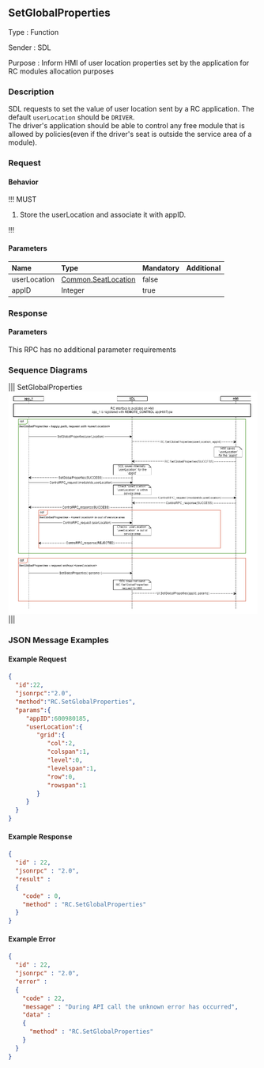 ## SetGlobalProperties

Type
: Function

Sender
: SDL

Purpose
: Inform HMI of user location properties set by the application for RC modules allocation purposes

### Description
SDL requests to set the value of user location sent by a RC application. The default `userLocation` should be `DRIVER`.  
The driver's application should be able to control any free module that is allowed by policies(even if the driver's seat is outside the service area of a module).

### Request
#### Behavior

!!! MUST   

1. Store the userLocation and associate it with appID.

!!!

#### Parameters
|Name|Type|Mandatory|Additional|
|:---|:---|:--------|:---------|
|userLocation|[Common.SeatLocation](../../common/structs/#seatlocation)|false||
|appID|Integer|true||


### Response

#### Parameters
This RPC has no additional parameter requirements

### Sequence Diagrams

|||
SetGlobalProperties
![SetGlobalProperties](assets/RC_SetGlobalProperties.png)
|||

### JSON Message Examples

#### Example Request

```json
{
  "id":22,
  "jsonrpc":"2.0",
  "method":"RC.SetGlobalProperties",
  "params":{
     "appID":600980185,
     "userLocation":{
        "grid":{
           "col":2,
           "colspan":1,
           "level":0,
           "levelspan":1,
           "row":0,
           "rowspan":1
        }
     }
  }
}
```

#### Example Response

```json
{
  "id" : 22,
  "jsonrpc" : "2.0",
  "result" :
  {
    "code" : 0,
    "method" : "RC.SetGlobalProperties"
  }
}
```

#### Example Error

```json
{
  "id" : 22,
  "jsonrpc" : "2.0",
  "error" :
  {
    "code" : 22,
    "message" : "During API call the unknown error has occurred",
    "data" :
    {
      "method" : "RC.SetGlobalProperties"
    }
  }
}
```
